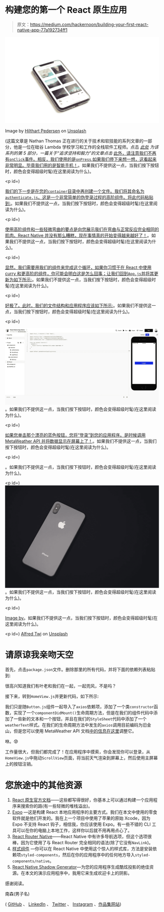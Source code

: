 # 构建您的第一个 React 原生应用

> 原文：<https://medium.com/hackernoon/building-your-first-react-native-app-77a192734ff1>

![](img/2c5d6cc8e14bf3b49db049a5f864dfa8.png)

Image by [Hilthart Pedersen](https://unsplash.com/@h3p) on [Unsplash](https://unsplash.com/)

(这篇文章是 Nathan Thomas 正在进行的关于技术和软技能的系列文章的一部分，他是一位在硅谷 Lambda 学校学习和工作的全栈软件工程师。点击 [*此处*](https://blog.usejournal.com/the-pursuit-of-persistence-and-grit-c13ad37743c4?sk=a77aba0333ab82b2369d46a97715f3c1) *为该系列的第 5 部分，一篇关于“追求坚持和毅力”的文章点击* [此外，请注意我们不再有`onClick`事件。相反，我们使用的是`onPress`,如果我们停下来想一想，这看起来非常明显。毕竟我们用的是智能手机！](/@nwthomas/the-pursuit-of-personal-fulfillment-c5c82994c028#0E30F050</code>的最后两个数字是不透明度百分比)。如果我们不提供这一点，当我们按下按钮时，颜色会变得超级时髦(在这里阅读为什么)。</p><p id=)

[我们的下一步是在您的`container`目录中再创建一个文件。我们将其命名为`authenticate.js`。这是一个非常简单的伪登录过程的高阶组件。将此代码粘贴到:](/@nwthomas/the-pursuit-of-personal-fulfillment-c5c82994c028#0E30F050</code>的最后两个数字是不透明度百分比)。如果我们不提供这一点，当我们按下按钮时，颜色会变得超级时髦(在这里阅读为什么)。</p><p id=)

[使用高阶组件和一些轻微弯曲的要点是向您展示我们在弯曲与正常反应完全相同的肌肉。React Native 并没有那么糟糕，现在事情真的开始变得越来越好了！](/@nwthomas/the-pursuit-of-personal-fulfillment-c5c82994c028#0E30F050</code>的最后两个数字是不透明度百分比)。如果我们不提供这一点，当我们按下按钮时，颜色会变得超级时髦(在这里阅读为什么)。</p><p id=)

[显然，我们需要用我们的组件来完成这个循环，如果你习惯于在 React 中使用 curry 和更高阶的组件，你可能会明白这是怎么回事；让我们回到`App.js`并将其更新为如下所示:](/@nwthomas/the-pursuit-of-personal-fulfillment-c5c82994c028#0E30F050</code>的最后两个数字是不透明度百分比)。如果我们不提供这一点，当我们按下按钮时，颜色会变得超级时髦(在这里阅读为什么)。</p><p id=)

[好极了。此时，我们的文件结构和应用程序应该如下所示:](/@nwthomas/the-pursuit-of-personal-fulfillment-c5c82994c028#0E30F050</code>的最后两个数字是不透明度百分比)。如果我们不提供这一点，当我们按下按钮时，颜色会变得超级时髦(在这里阅读为什么)。</p><p id=)

[![](img/7899fb85d86098192eab912c48ec86c0.png)](/@nwthomas/the-pursuit-of-personal-fulfillment-c5c82994c028#0E30F050</code>的最后两个数字是不透明度百分比)。如果我们不提供这一点，当我们按下按钮时，颜色会变得超级时髦(在这里阅读为什么)。</p><p id=)

[如果您单击那个漂亮的蓝色按钮，您将“登录”到您的应用程序。是时候调用 MetaWeather API 并将数据显示在屏幕上了！](/@nwthomas/the-pursuit-of-personal-fulfillment-c5c82994c028#0E30F050</code>的最后两个数字是不透明度百分比)。如果我们不提供这一点，当我们按下按钮时，颜色会变得超级时髦(在这里阅读为什么)。</p><p id=)

[](/@nwthomas/the-pursuit-of-personal-fulfillment-c5c82994c028#0E30F050</code>的最后两个数字是不透明度百分比)。如果我们不提供这一点，当我们按下按钮时，颜色会变得超级时髦(在这里阅读为什么)。</p><p id=)[![](img/099809605c55750e277f95b97293c28c.png)](/@nwthomas/the-pursuit-of-personal-fulfillment-c5c82994c028#0E30F050</code>的最后两个数字是不透明度百分比)。如果我们不提供这一点，当我们按下按钮时，颜色会变得超级时髦(在这里阅读为什么)。</p><p id=)

[Image by](/@nwthomas/the-pursuit-of-personal-fulfillment-c5c82994c028#0E30F050</code>的最后两个数字是不透明度百分比)。如果我们不提供这一点，当我们按下按钮时，颜色会变得超级时髦(在这里阅读为什么)。</p><p id=) [Alfred Twj](https://unsplash.com/@alfredtwj) on [Unsplash](https://unsplash.com/)

# 请原谅我亲吻天空

首先，点击`package.json`文件。删除那里的所有代码，并将下面的依赖列表粘贴到:

很高兴知道我们有叶老和我们在一起，一起兜风，不是吗？

接下来，转到`HomeView.js`并更新代码，如下所示:

我们只是随`Button.js`组件一起导入了`axios`依赖项，添加了一个类`constructor`函数，实现了一个`componentDidMount()`生命周期方法，但是在我们的组件代码中添加了一些新的文本和一个按钮，并且在我们的`StyleSheet`代码中添加了一个`weatherText`样式。在我们的生命周期方法中发生的`axios`调用目前编码为旧金山，但是您可以使用 MetaWeather API 文档[中的信息在这里](https://www.metaweather.com/api/)调整它。

咻。😰

工作量很大，但我们都完成了！在应用程序中摸索，你会发现你可以登录，从`HomeView.js`中拖动`ScrollView`页面，将当前天气渲染到屏幕上，然后使用主屏幕上的按钮注销。

# 您旅途中的其他资源

1.  [React 原生官方文档](https://facebook.github.io/react-native/)——这些都写得很好，你基本上可以通过构建一个应用程序来搜索你的路(有一些轻微的堆栈溢出)。
2.  [Expo](https://docs.expo.io/versions/latest/) —这是构建 React 本地应用程序的主要方式。我们在本文中使用的零食软件就是他们开发的。我在上一个项目中使用了苹果的原始 Xcode，因为 Expo 不支持 React 钩子，相信我，你应该使用 Expo。有一些不错的 CLI 工具可以在你的电脑上本地工作，这样你以后就不用再用点心了。
3.  [React Router Native](https://reacttraining.com/react-router/native/guides/quick-start)——React Native 中有许多导航选项，但这个选项很棒，因为它使用了与 React Router 完全相同的语法(除了它没有`NavLink`)。
4.  [样式组件](https://www.styled-components.com/) —你可以在 React Native 中使用这个惊人的样式库，方法是安装依赖项`styled-components`，然后在你的应用程序中的任何地方导入`styled-components/native`。
5.  [React Native Shadow Generator](https://ethercreative.github.io/react-native-shadow-generator/)—为您的应用程序生成酷炫投影的绝佳资源。在本文的演示应用程序中，我用它来生成欢迎卡上的阴影。

感谢阅读。

南森(男子名)

( [GitHub](https://github.com/nwthomas) 、 [LinkedIn](https://www.linkedin.com/in/nwthomas-profile/) 、 [Twitter](https://twitter.com/nwthomas_) 、 [Instagram](https://www.instagram.com/nwthomas/) 、[作品集网站](https://nathanthomas.dev/))